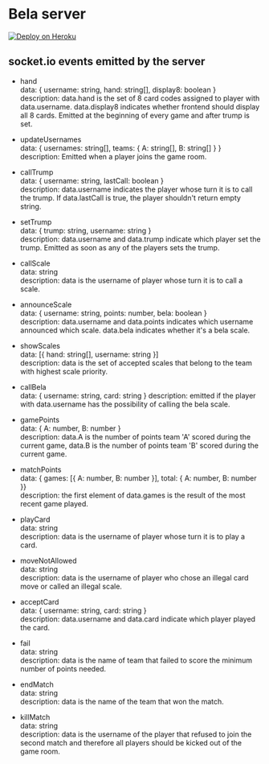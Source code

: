 # Bela server

[![Deploy on Heroku](https://www.herokucdn.com/deploy/button.png)](https://heroku.com/deploy)

## socket.io events emitted by the server

- hand  
data: { username: string, hand: string[], display8: boolean }  
description: data.hand is the set of 8 card codes assigned to player with data.username. data.display8 indicates whether frontend should display all 8 cards. Emitted at the beginning of every game and after trump is set.

- updateUsernames  
data: { usernames: string[], teams: { A: string[], B: string[] } }  
description: Emitted when a player joins the game room.

- callTrump  
data: { username: string, lastCall: boolean }  
description: data.username indicates the player whose turn it is to call the trump. If data.lastCall is true, the player shouldn't return empty string.

- setTrump  
data: { trump: string, username: string }  
description: data.username and data.trump indicate which player set the trump. Emitted as soon as any of the players sets the trump.

- callScale  
data: string  
description: data is the username of player whose turn it is to call a scale.

- announceScale  
data: { username: string, points: number, bela: boolean }  
description: data.username and data.points indicates which username announced which scale. data.bela indicates whether it's a bela scale.

- showScales  
data: [{ hand: string[], username: string }]  
description: data is the set of accepted scales that belong to the team with highest scale priority.

- callBela  
data: { username: string, card: string }
description: emitted if the player with data.username has the possibility of calling the bela scale.

- gamePoints  
data: { A: number, B: number }  
description: data.A is the number of points team 'A' scored during the current game, data.B is the number of points team 'B' scored during the current game.

- matchPoints  
data: { games: [{ A: number, B: number }], total: { A: number, B: number }}  
description: the first element of data.games is the result of the most recent game played.

- playCard  
data: string  
description: data is the username of player whose turn it is to play a card.

- moveNotAllowed  
data: string  
description: data is the username of player who chose an illegal card move or called an illegal scale.

- acceptCard  
data: { username: string, card: string }  
description: data.username and data.card indicate which player played the card.

- fail  
data: string  
description: data is the name of team that failed to score the minimum number of points needed.

- endMatch  
data: string  
description: data is the name of the team that won the match.

- killMatch  
data: string  
description: data is the username of the player that refused to join the second match and therefore all players should be kicked out of the game room.
